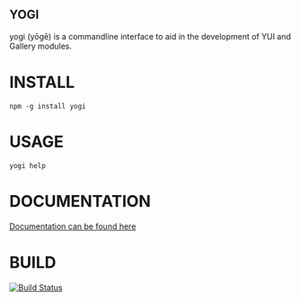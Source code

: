 YOGI
----

yogi (yōgē) is a commandline interface to aid in the development of YUI and Gallery modules.


INSTALL
=======

    npm -g install yogi
    

USAGE
=====

    yogi help


DOCUMENTATION
=============

[Documentation can be found here](http://yui.github.com/yogi/)



BUILD
=====

[![Build Status](https://secure.travis-ci.org/yui/yogi.png?branch=master)](http://travis-ci.org/yui/yogi)
